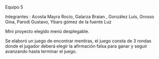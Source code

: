 Equipo 5

Integrantes : Acosta Mayra Rocio, Galarza Braian , González Luis, Grosso Gina, Parodi Gustavo, Ybars gómez de la fuente Luz



Mini proyecto elegido menú desplegable.



Se elaboró un juego de encontrar mentiras, el juego consta de 3 rondas donde el jugador deberá elegir la afirmación falsa para ganar y seguir avanzando hasta terminar el juego.
